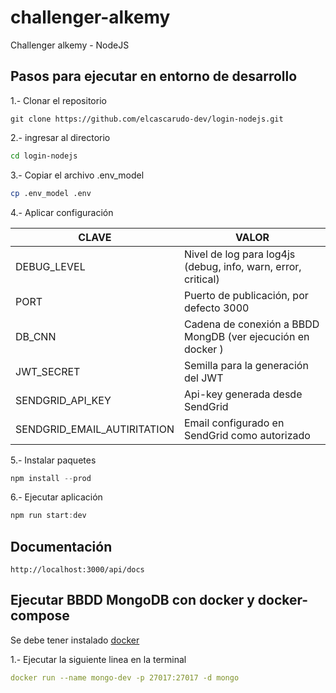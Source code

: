 # challenger-alkemy
Challenger alkemy - NodeJS




## Pasos para ejecutar en entorno de desarrollo

1.- Clonar el repositorio

```
git clone https://github.com/elcascarudo-dev/login-nodejs.git
```

2.- ingresar al directorio 

```bash
cd login-nodejs
```

3.- Copiar el archivo .env_model

```bash
cp .env_model .env
```

4.- Aplicar configuración

| CLAVE                        | VALOR                                                         |
|------------------------------|---------------------------------------------------------------|
| DEBUG_LEVEL                  | Nivel de log para log4js (debug, info, warn, error, critical) |
| PORT                         | Puerto de publicación, por defecto 3000                       |
| DB_CNN                       | Cadena de conexión a BBDD MongDB (ver ejecución en docker )   |
| JWT_SECRET                   | Semilla para la generación del JWT                            |
| SENDGRID_API_KEY             | Api-key generada desde SendGrid                               | 
| SENDGRID_EMAIL_AUTIRITATION  | Email configurado en SendGrid como autorizado                 |

5.- Instalar paquetes

```JavaScript
npm install --prod
```

6.- Ejecutar aplicación

```JavaScript
npm run start:dev
```

## Documentación

```
http://localhost:3000/api/docs
```

## Ejecutar BBDD MongoDB con docker y docker-compose

Se debe tener instalado [docker](https://docker.com)

1.- Ejecutar la siguiente linea en la terminal

```yml
docker run --name mongo-dev -p 27017:27017 -d mongo
```

